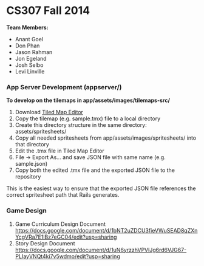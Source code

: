 # CS307 Fall 2014

**Team Members:**

 - Anant Goel
 - Don Phan
 - Jason Rahman
 - Jon Egeland
 - Josh Selbo
 - Levi Linville


### App Server Development (appserver/)

**To develop on the tilemaps in app/assets/images/tilemaps-src/**

1. Download [Tiled Map Editor](http://www.mapeditor.org/)
2. Copy the tilemap (e.g. sample.tmx) file to a local directory
3. Create this directory structure in the same directory: assets/spritesheets/
4. Copy all needed spritesheets from app/assets/images/spritesheets/ into that directory
5. Edit the .tmx file in Tiled Map Editor
6. File -> Export As... and save JSON file with same name (e.g. sample.json)
7. Copy both the edited .tmx file and the exported JSON file to the repository

This is the easiest way to ensure that the exported JSON file references the correct spritesheet path that Rails generates.

### Game Design
1. Game Curriculum Design Document 
    https://docs.google.com/document/d/1bNT2uZDCU3fieVWuSEAD8qZXnYcgVRa7E1lBz7eGC04/edit?usp=sharing
2. Story Design Document
    https://docs.google.com/document/d/1uN6yrzzhVPVlJg6rd6VJG67-PLIayVNQt4ki7v5wdmo/edit?usp=sharing
